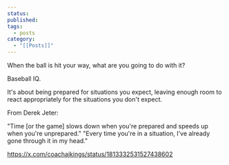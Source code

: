 ```yaml
---
status: 
published: 
tags:
  - posts
category:
  - "[[Posts]]"
---
```

When the ball is hit your way, what are you going to do with it?

Baseball IQ.

It's about being prepared for situations you expect, leaving enough room to react appropriately for the situations you don't expect.

From Derek Jeter:

"Time [or the game] slows down when you're prepared and speeds up when you're unprepared." "Every time you're in a situation, I've already gone through it in my head."

https://x.com/coachajkings/status/1813332531527438602